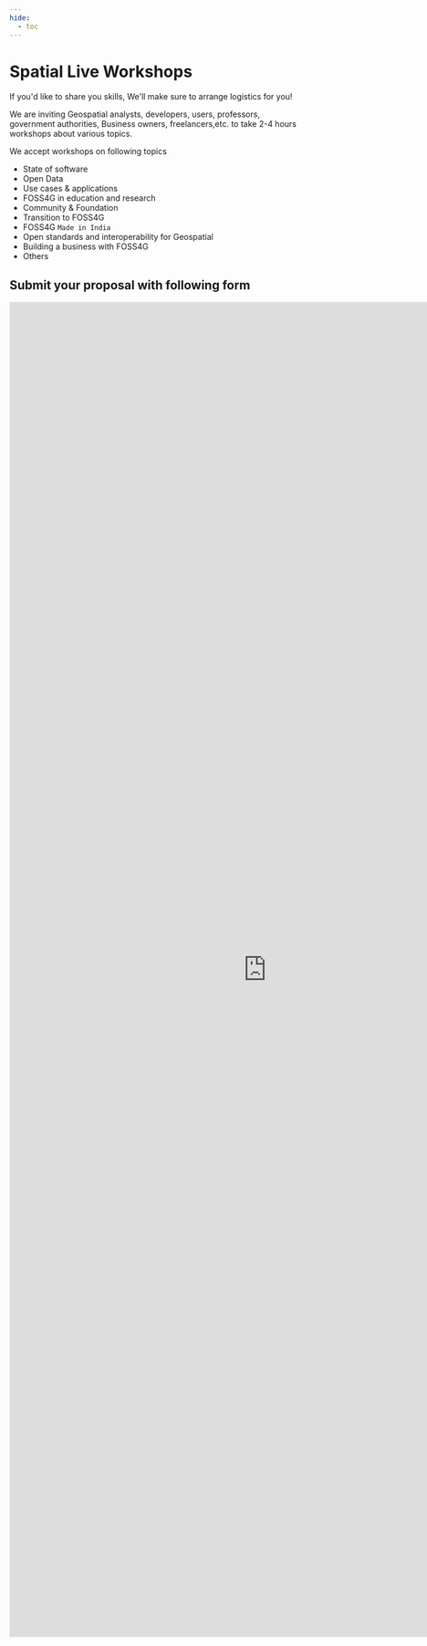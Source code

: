 ```yaml
---
hide:
  - toc
---
```

# Spatial Live Workshops 

If you'd like to share you skills, We'll make sure to arrange logistics for you! 

We are inviting Geospatial analysts, developers, users, professors, government authorities, Business owners, freelancers,etc. to take 2-4 hours workshops about various topics. 

We accept workshops on following topics

- State of software
- Open Data
- Use cases & applications
- FOSS4G in education and research
- Community & Foundation
- Transition to FOSS4G
- FOSS4G `Made in India`
- Open standards and interoperability for Geospatial
- Building a business with FOSS4G
- Others


## Submit your proposal with following form

<iframe src="https://docs.google.com/forms/d/e/1FAIpQLSeyDNqJJ8VyKUlBY6cV8fyMzOBYZIwi9k6fsy_HGwHZIu1QOg/viewform?embedded=true" width="900" height="2341" frameborder="0" marginheight="0" marginwidth="0">Loading…</iframe>

<!-- ## Checkout various talks based on dates from left side bar -->
